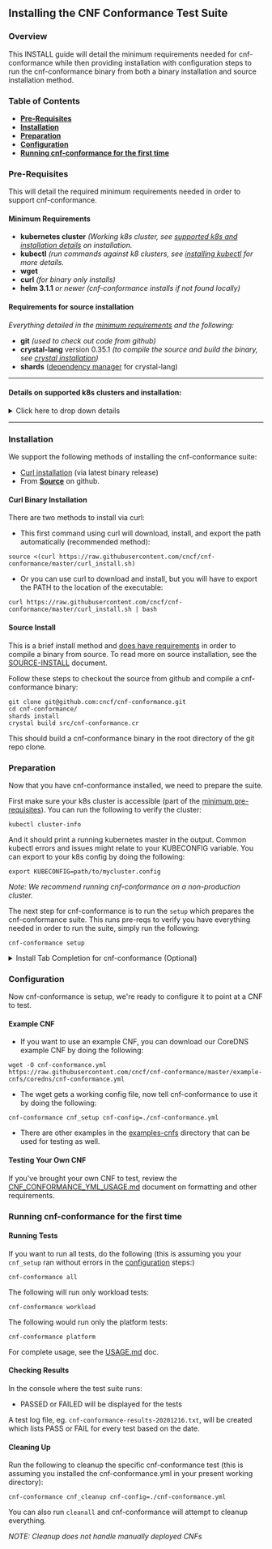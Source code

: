 Installing the CNF Conformance Test Suite
---
### Overview
This INSTALL guide will detail the minimum requirements needed for cnf-conformance while then providing installation with configuration steps to run the cnf-conformance binary from both a binary installation and source installation method.

### Table of Contents
* [**Pre-Requisites**](#Pre-Requisites)
* [**Installation**](#Installation)
* [**Preparation**](#Preparation)
* [**Configuration**](#Configuration)
* [**Running cnf-conformance for the first time**](#Running-cnf-conformance-for-the-first-time)

### Pre-Requisites
This will detail the required minimum requirements needed in order to support cnf-conformance.

#### Minimum Requirements
* **kubernetes cluster** *(Working k8s cluster, see [supported k8s and installation details](#Details-on-supported-k8s-clusters-and-installation) on installation.*
* **kubectl** *(run commands against k8 clusters, see [installing kubectl](https://kubernetes.io/docs/tasks/tools/install-kubectl/) for more details.*
* **wget**
* **curl** *(for binary only installs)*
* **helm 3.1.1** *or newer* *(cnf-conformance installs if not found locally)*

#### Requirements for source installation
*Everything detailed in the [minimum requirements](https://hackmd.io/6h7NXdHnR4qUYgnnQPy5UA#Required) and the following:*
* **git** *(used to check out code from github)*
* **crystal-lang** version 0.35.1 *(to compile the source and build the binary, see [crystal installation](https://crystal-lang.org/install/))*
* **shards** ([dependency manager](https://github.com/crystal-lang/shards) for crystal-lang)



---


#### Details on supported k8s clusters and installation:
<details><summary>Click here to drop down details</summary>

<p>

##### Supported k8s Clusters
- [Access](https://kubernetes.io/docs/tasks/access-application-cluster/access-cluster/) to a working [Certified K8s](https://cncf.io/ck) cluster via [KUBECONFIG environment variable](https://kubernetes.io/docs/tasks/access-application-cluster/configure-access-multiple-clusters/#set-the-kubeconfig-environment-variable). (See [K8s Getting started guide](https://kubernetes.io/docs/setup/) for options)
-  Follow the optional instructions below if you don't already have a k8s cluster setup

##### Kind

- Follow the [kind install](KIND-INSTALL.md) instructions to setup a cluster in [kind](https://kind.sigs.k8s.io/)

##### k8s-infra

- You can clone the CNF-Testbed project if you have an account at Equinix Metal (formerly Packet.net). Get the code by running the following:

```
git clone https://github.com/cncf/cnf-testbed.git
```

- Clone the K8s-infra repo then Follow the [prerequisites](https://github.com/cncf/cnf-testbed/tree/master/tools#pre-requisites) for [deploying a K8s cluster](https://github.com/cncf/cnf-testbed/tree/master/tools#deploying-a-kubernetes-cluster-using-the-makefile--ci-tools) for a Equinix Metal host.
- If you already have IP addresses for your provider, and you want to manually install a K8s cluster, you can use k8s-infra to do this within your cnf-testbed repo clone.

```
cd tools/ && git clone https://github.com/crosscloudci/k8s-infra.git
```

- Now follow the [K8s-infra quick start](https://github.com/crosscloudci/k8s-infra/blob/master/README.md#quick-start) for instructions on how to install.

</p>
</details>



---


### Installation

We support the following methods of installing the cnf-conformance suite:

- [Curl installation](#Curl-Binary-Installation) (via latest binary release)
- From [**Source**](#Source-Install) on github.


#### Curl Binary Installation

There are two methods to install via curl:

- This first command using curl will download, install, and export the path automatically (recommended method):

```
source <(curl https://raw.githubusercontent.com/cncf/cnf-conformance/master/curl_install.sh)
```

- Or you can use curl to download and install, but you will have to export the PATH to the location of the executable:
```
curl https://raw.githubusercontent.com/cncf/cnf-conformance/master/curl_install.sh | bash
```
#### Source Install

This is a brief install method and [does have requirements](#Requirements-for-source-installation) in order to compile a binary from source. To read more on source installation, see the [SOURCE-INSTALL](SOURCE_INSTALL.md) document.

Follow these steps to checkout the source from github and compile a cnf-conformance binary:

```
git clone git@github.com:cncf/cnf-conformance.git
cd cnf-conformance/
shards install
crystal build src/cnf-conformance.cr
```
This should build a cnf-conformance binary in the root directory of the git repo clone.


### Preparation

Now that you have cnf-conformance installed, we need to prepare the suite.

First make sure your k8s cluster is accessible (part of the [minimum pre-requisites](#Minimum-Requirements)). You can run the following to verify the cluster: 

```
kubectl cluster-info
```

And it should print a running kubernetes master in the output. Common kubectl errors and issues might relate to your KUBECONFIG variable. You can export to your k8s config by doing the following:

```
export KUBECONFIG=path/to/mycluster.config
```

*Note: We recommend running cnf-conformance on a non-production cluster.*

The next step for cnf-conformance is to run the `setup` which prepares the cnf-conformance suite. This runs pre-reqs to verify you have everything needed in order to run the suite, simply run the following:

```
cnf-conformance setup
```

<details><summary>Install Tab Completion for cnf-conformance (Optional)</summary>

Check out our (experimental) support for tab completion!

NOTE: also compatible with the installation styles from kubectl completion install if you prefer
https://kubernetes.io/docs/tasks/tools/install-kubectl/#enable-kubectl-autocompletion

```
cnf-conformance completion -l error > test.sh
source test.sh
```
</details>

### Configuration
Now cnf-conformance is setup, we're ready to configure it to point at a CNF to test.

#### Example CNF

- If you want to use an example CNF, you can download our CoreDNS example CNF by doing the following:

```
wget -O cnf-conformance.yml https://raw.githubusercontent.com/cncf/cnf-conformance/master/example-cnfs/coredns/cnf-conformance.yml
```
- The wget gets a working config file, now tell cnf-conformance to use it by doing the following:
```
cnf-conformance cnf_setup cnf-config=./cnf-conformance.yml
```

- There are other examples in the [examples-cnfs](https://github.com/cncf/cnf-conformance/tree/master/example-cnfs) directory that can be used for testing as well.

#### Testing Your Own CNF

If you've brought your own CNF to test, review the [CNF_CONFORMANCE_YML_USAGE.md](CNF_CONFORMANCE_YML_USAGE.md) document on formatting and other requirements.

### Running cnf-conformance for the first time

#### Running Tests

If you want to run all tests, do the following (this is assuming you your `cnf_setup` ran without errors in the [configuration](#Configuration) steps:)

```
cnf-conformance all
```

The following will run only workload tests:
```
cnf-conformance workload 
```

The following would run only the platform tests:
```
cnf-conformance platform 
```

For complete usage, see the [USAGE.md](USAGE.md) doc.

#### Checking Results

In the console where the test suite runs:
- PASSED or FAILED will be displayed for the tests

A test log file, eg. `cnf-conformance-results-20201216.txt`, will be created which lists PASS or FAIL for every test based on the date.

#### Cleaning Up

Run the following to cleanup the specific cnf-conformance test (this is assuming you installed the cnf-conformance.yml in your present working directory):
```
cnf-conformance cnf_cleanup cnf-config=./cnf-conformance.yml
```
You can also run `cleanall` and cnf-conformance will attempt to cleanup everything.

_NOTE: Cleanup does not handle manually deployed CNFs_
